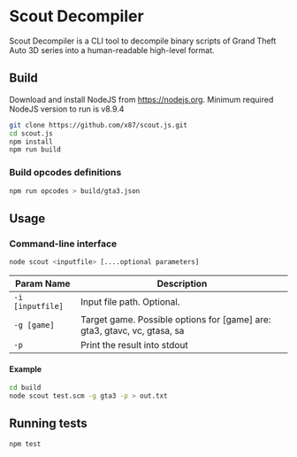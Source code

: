 # Scout Decompiler

Scout Decompiler is a CLI tool to decompile binary scripts of Grand Theft Auto 3D series into a human-readable high-level format. 

## Build
Download and install NodeJS from https://nodejs.org. Minimum required NodeJS version to run is v8.9.4
```bash
git clone https://github.com/x87/scout.js.git
cd scout.js 
npm install
npm run build
```

### Build opcodes definitions
```bash
npm run opcodes > build/gta3.json
```

## Usage

### Command-line interface
```bash
node scout <inputfile> [....optional parameters] 
``` 

| Param Name            | Description |
| --------------------- | --------
| `-i [inputfile]`      | Input file path. Optional. 
| `-g [game]`           | Target game. Possible options for [game] are: gta3, gtavc, vc, gtasa, sa
| `-p`                  | Print the result into stdout

#### Example
```bash
cd build
node scout test.scm -g gta3 -p > out.txt 
``` 

## Running tests
```bash
npm test
```